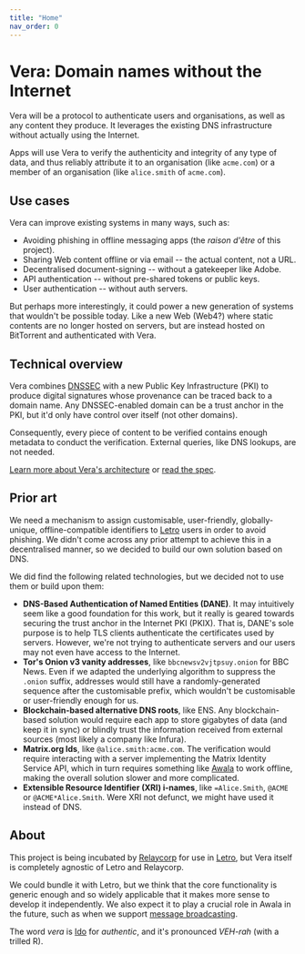 ```yaml
---
title: "Home"
nav_order: 0
---
```


# Vera: Domain names without the Internet

Vera will be a protocol to authenticate users and organisations, as well as any content they produce. It leverages the existing DNS infrastructure without actually using the Internet.

Apps will use Vera to verify the authenticity and integrity of any type of data, and thus reliably attribute it to an organisation (like `acme.com`) or a member of an organisation (like `alice.smith` of `acme.com`).

## Use cases

Vera can improve existing systems in many ways, such as:

- Avoiding phishing in offline messaging apps (the _raison d'être_ of this project).
- Sharing Web content offline or via email -- the actual content, not a URL.
- Decentralised document-signing -- without a gatekeeper like Adobe.
- API authentication -- without pre-shared tokens or public keys.
- User authentication -- without auth servers.

But perhaps more interestingly, it could power a new generation of systems that wouldn't be possible today. Like a new Web (Web4?) where static contents are no longer hosted on servers, but are instead hosted on BitTorrent and authenticated with Vera.

## Technical overview

Vera combines [DNSSEC](https://www.icann.org/resources/pages/dnssec-what-is-it-why-important-2019-03-05-en) with a new Public Key Infrastructure (PKI) to produce digital signatures whose provenance can be traced back to a domain name. Any DNSSEC-enabled domain can be a trust anchor in the PKI, but it'd only have control over itself (not other domains).

Consequently, every piece of content to be verified contains enough metadata to conduct the verification. External queries, like DNS lookups, are not needed.

[Learn more about Vera's architecture](./architecture.md) or [read the spec](./spec.md).

## Prior art

We need a mechanism to assign customisable, user-friendly, globally-unique, offline-compatible identifiers to [Letro](https://letro.app/en/) users in order to avoid phishing. We didn't come across any prior attempt to achieve this in a decentralised manner, so we decided to build our own solution based on DNS.

We did find the following related technologies, but we decided not to use them or build upon them:

- **DNS-Based Authentication of Named Entities (DANE)**. It may intuitively seem like a good foundation for this work, but it really is geared towards securing the trust anchor in the Internet PKI (PKIX). That is, DANE's sole purpose is to help TLS clients authenticate the certificates used by servers. However, we're not trying to authenticate servers and our users may not even have access to the Internet.
- **Tor's Onion v3 vanity addresses**, like `bbcnewsv2vjtpsuy.onion` for BBC News. Even if we adapted the underlying algorithm to suppress the `.onion` suffix, addresses would still have a randomly-generated sequence after the customisable prefix, which wouldn't be customisable or user-friendly enough for us.
- **Blockchain-based alternative DNS roots**, like ENS. Any blockchain-based solution would require each app to store gigabytes of data (and keep it in sync) or blindly trust the information received from external sources (most likely a company like Infura).
- **Matrix.org Ids**, like `@alice.smith:acme.com`. The verification would require interacting with a server implementing the Matrix Identity Service API, which in turn requires something like [Awala](https://awala.network/) to work offline, making the overall solution slower and more complicated.
- **Extensible Resource Identifier (XRI) i-names**, like `=Alice.Smith`, `@ACME` or `@ACME*Alice.Smith`. Were XRI not defunct, we might have used it instead of DNS.

## About

This project is being incubated by [Relaycorp](https://relaycorp.tech) for use in [Letro](https://letro.app/en/), but Vera itself is completely agnostic of Letro and Relaycorp.

We could bundle it with Letro, but we think that the core functionality is generic enough and so widely applicable that it makes more sense to develop it independently. We also expect it to play a crucial role in Awala in the future, such as when we support [message broadcasting](https://github.com/AwalaNetwork/specs/issues/43).

The word _vera_ is [Ido](https://www.idolinguo.org.uk/general.htm) for _authentic_, and it's pronounced _VEH-rah_ (with a trilled R).
